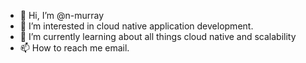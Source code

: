 - 👋 Hi, I’m @n-murray
- 👀 I’m interested in cloud native application development. 
- 🌱 I’m currently learning about all things cloud native and scalability  
- 📫 How to reach me email. 

<!---
n-murray/n-murray is a ✨ special ✨ repository because its `README.md` (this file) appears on your GitHub profile.
You can click the Preview link to take a look at your changes.
--->
